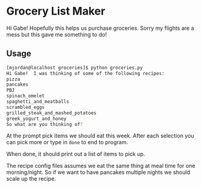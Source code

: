 # Grocery List Maker

Hi Gabe!  Hopefully this helps us purchase groceries.  Sorry my
flights are a mess but this gave me something to do!

## Usage

```sh
[mjordan@localhost groceries]$ python groceries.py 
Hi Gabe!  I was thinking of some of the following recipes:
pizza
pancakes
PBJ
spinach_omelet
spaghetti_and_meatballs
scrambled_eggs
grilled_steak_and_mashed_potatoes
greek_yogurt_and_honey
So what are you thinking of? 

```

At the prompt pick items we should eat this week.  After each
selection you can pick more or type in ```done``` to end to program.  

When done, it should print out a list of items to pick up.

The recipe config files assumes we eat the same thing at meal time for
one morning/night.  So if we want to have pancakes multiple nights we
should scale up the recipe.
